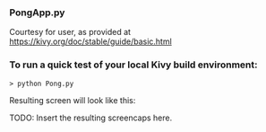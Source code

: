 ### PongApp.py

Courtesy for user, as provided at https://kivy.org/doc/stable/guide/basic.html

### To run a quick test of your local Kivy build environment:

```> python Pong.py```

Resulting screen will look like this:

TODO: Insert the resulting screencaps here.


